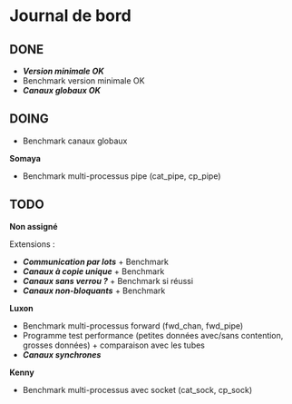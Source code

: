 
# Journal de bord #

## DONE ##

- ***Version minimale OK***
- Benchmark version minimale OK
- ***Canaux globaux OK***

## DOING ##

- Benchmark canaux globaux

**Somaya**

- Benchmark multi-processus pipe (cat_pipe, cp_pipe)

## TODO ##

**Non assigné**

Extensions :
- ***Communication par lots*** +  Benchmark
- ***Canaux à copie unique*** +  Benchmark
- ***Canaux sans verrou ?*** + Benchmark si réussi
- ***Canaux non-bloquants*** +  Benchmark

**Luxon**

- Benchmark multi-processus forward (fwd_chan, fwd_pipe)
- Programme test performance (petites données avec/sans contention,
    grosses données) + comparaison avec les tubes
- ***Canaux synchrones***

**Kenny**

- Benchmark multi-processus avec socket (cat_sock, cp_sock)
